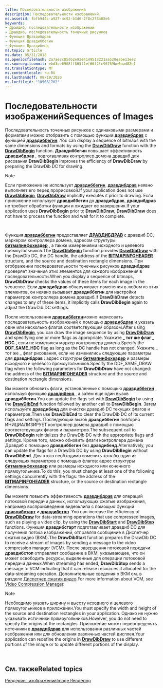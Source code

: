 ```yaml
---
title: Последовательности изображений
description: Последовательности изображений
ms.assetid: fbfb944c-a927-4c92-b3d6-2f8c278408e6
keywords:
- Дравдиб, последовательности изображений
- Дравдиб, последовательность точечных рисунков
- Функция Дравдибдрав
- Функция Дравдиббегин
- Функция Дравдибенд
ms.topic: article
ms.date: 05/31/2018
ms.openlocfilehash: 2a7ae2c85d62e93e4149518221aa520eabe13ee2
ms.sourcegitcommit: ebd3ce6908ff865f1ef66f2fc96769be0aad82e1
ms.translationtype: MT
ms.contentlocale: ru-RU
ms.lasthandoff: 08/19/2020
ms.locfileid: "105661702"
---
```

# <a name="sequences-of-images"></a><span data-ttu-id="97d17-108">Последовательности изображений</span><span class="sxs-lookup"><span data-stu-id="97d17-108">Sequences of Images</span></span>

<span data-ttu-id="97d17-109">Последовательность точечных рисунков с одинаковыми размерами и форматами можно отобразить с помощью функции [**дравдибдрав**](/windows/desktop/api/Vfw/nf-vfw-drawdibdraw) с функцией [**дравдиббегин**](/windows/desktop/api/Vfw/nf-vfw-drawdibbegin) .</span><span class="sxs-lookup"><span data-stu-id="97d17-109">You can display a sequence of bitmaps with the same dimensions and formats by using the [**DrawDibDraw**](/windows/desktop/api/Vfw/nf-vfw-drawdibdraw) function with the [**DrawDibBegin**](/windows/desktop/api/Vfw/nf-vfw-drawdibbegin) function.</span></span> <span data-ttu-id="97d17-110">**Дравдиббегин** повышает эффективность **дравдибдрав** , подготавливая контроллер домена дравдиб для рисования.</span><span class="sxs-lookup"><span data-stu-id="97d17-110">**DrawDibBegin** improves the efficiency of **DrawDibDraw** by preparing the DrawDib DC for drawing.</span></span>

> [!Note]  
> <span data-ttu-id="97d17-111">Если приложение не использует [**дравдиббегин**](/windows/desktop/api/Vfw/nf-vfw-drawdibbegin), [**дравдибдрав**](/windows/desktop/api/Vfw/nf-vfw-drawdibdraw) неявно выполняет его перед прорисовкой.</span><span class="sxs-lookup"><span data-stu-id="97d17-111">If your application does not use [**DrawDibBegin**](/windows/desktop/api/Vfw/nf-vfw-drawdibbegin), [**DrawDibDraw**](/windows/desktop/api/Vfw/nf-vfw-drawdibdraw) implicitly executes it prior to drawing.</span></span> <span data-ttu-id="97d17-112">Если приложение использует **дравдиббегин** до **дравдибдрав**, **дравдибдрав** не требует обработки функции и ожидает ее завершения.</span><span class="sxs-lookup"><span data-stu-id="97d17-112">If your application uses **DrawDibBegin** prior to **DrawDibDraw**, **DrawDibDraw** does not have to process the function and wait for it to complete.</span></span>

 

<span data-ttu-id="97d17-113">Функция [**дравдиббегин**](/windows/desktop/api/Vfw/nf-vfw-drawdibbegin) предоставляет [**ДРАВДИБДРАВ**](/windows/desktop/api/Vfw/nf-vfw-drawdibdraw) с дравдиб DC, маркером контроллера домена, адресом структуры [**битмапинфохеадер**](/windows/win32/api/wingdi/ns-wingdi-bitmapinfoheader) , а также измерениями исходного и целевого прямоугольников.</span><span class="sxs-lookup"><span data-stu-id="97d17-113">The [**DrawDibBegin**](/windows/desktop/api/Vfw/nf-vfw-drawdibbegin) function provides [**DrawDibDraw**](/windows/desktop/api/Vfw/nf-vfw-drawdibdraw) with the DrawDib DC, the DC handle, the address of the [**BITMAPINFOHEADER**](/windows/win32/api/wingdi/ns-wingdi-bitmapinfoheader) structure, and the source and destination rectangle dimensions.</span></span> <span data-ttu-id="97d17-114">При отображении последовательности точечных рисунков **дравдибдрав** проверяет значения этих элементов для каждого изображения в последовательности.</span><span class="sxs-lookup"><span data-stu-id="97d17-114">When you display a sequence of bitmaps, **DrawDibDraw** checks the values of these items for each image in the sequence.</span></span> <span data-ttu-id="97d17-115">Если **дравдибдрав** обнаруживает изменения в любом из этих элементов, он неявно вызывает **дравдиббегин** для настройки параметров контроллера домена дравдиб.</span><span class="sxs-lookup"><span data-stu-id="97d17-115">If **DrawDibDraw** detects changes to any of these items, it implicitly calls **DrawDibBegin** again to adjust the DrawDib DC settings.</span></span>

<span data-ttu-id="97d17-116">После использования [**дравдиббегин**](/windows/desktop/api/Vfw/nf-vfw-drawdibbegin)можно нарисовать последовательность изображений с помощью [**дравдибдрав**](/windows/desktop/api/Vfw/nf-vfw-drawdibdraw) и указать один или несколько флагов соответствующим образом.</span><span class="sxs-lookup"><span data-stu-id="97d17-116">After using [**DrawDibBegin**](/windows/desktop/api/Vfw/nf-vfw-drawdibbegin), you can draw the image sequence by using [**DrawDibDraw**](/windows/desktop/api/Vfw/nf-vfw-drawdibdraw) and specifying one or more flags as appropriate.</span></span> <span data-ttu-id="97d17-117">Укажите **\_ тот же флаг \_ HDC** , если не изменился маркер контроллера домена.</span><span class="sxs-lookup"><span data-stu-id="97d17-117">Specify the **DDF\_SAME\_HDC** flag as long as the DC handle has not changed.</span></span> <span data-ttu-id="97d17-118">Укажите \_ тот же \_ флаг рисования, если не изменились следующие параметры для **дравдибдрав** : адрес структуры [**битмапинфохеадер**](/windows/win32/api/wingdi/ns-wingdi-bitmapinfoheader) и размеры исходного и целевого прямоугольников.</span><span class="sxs-lookup"><span data-stu-id="97d17-118">Specify the DDF\_SAME\_DRAW flag when the following parameters for **DrawDibDraw** have not changed: the address of the [**BITMAPINFOHEADER**](/windows/win32/api/wingdi/ns-wingdi-bitmapinfoheader) structure and the source and destination rectangle dimensions.</span></span>

<span data-ttu-id="97d17-119">Вы можете обновить флаги, установленные с помощью [**дравдиббегин**](/windows/desktop/api/Vfw/nf-vfw-drawdibbegin) , используя функцию [**дравдибенд**](/windows/desktop/api/Vfw/nf-vfw-drawdibend) , а затем еще один вызов **дравдиббегин**.</span><span class="sxs-lookup"><span data-stu-id="97d17-119">You can update the flags set with [**DrawDibBegin**](/windows/desktop/api/Vfw/nf-vfw-drawdibbegin) by using the [**DrawDibEnd**](/windows/desktop/api/Vfw/nf-vfw-drawdibend) function followed by another call to **DrawDibBegin**.</span></span> <span data-ttu-id="97d17-120">Затем используйте **дравдибенд** для очистки дравдиб DC текущих флагов и параметров.</span><span class="sxs-lookup"><span data-stu-id="97d17-120">Then use **DrawDibEnd** to clear the DrawDib DC of its current flags and settings.</span></span> <span data-ttu-id="97d17-121">Последующий вызов **дравдиббегин** повторно ИНИЦИАЛИЗИРУЕТ контроллер домена дравдиб с помощью соответствующих флагов и параметров.</span><span class="sxs-lookup"><span data-stu-id="97d17-121">The subsequent call to **DrawDibBegin** reinitializes the DrawDib DC with the appropriate flags and settings.</span></span> <span data-ttu-id="97d17-122">Кроме того, можно обновить флаги контроллера домена Дравдиб с помощью **дравдиббегин** без **дравдибенд**.</span><span class="sxs-lookup"><span data-stu-id="97d17-122">Alternatively, you can update the flags for a DrawDib DC by using **DrawDibBegin** without **DrawDibEnd**.</span></span> <span data-ttu-id="97d17-123">Для этого необходимо изменить хотя бы один из следующих параметров с помощью флагов: адрес структуры [**битмапинфохеадер**](/windows/win32/api/wingdi/ns-wingdi-bitmapinfoheader) или размеры исходного или конечного прямоугольника.</span><span class="sxs-lookup"><span data-stu-id="97d17-123">To do this, you must change at least one of the following settings concurrently with the flags: the address of the [**BITMAPINFOHEADER**](/windows/win32/api/wingdi/ns-wingdi-bitmapinfoheader) structure, or the source or destination rectangle dimensions.</span></span>

<span data-ttu-id="97d17-124">Вы можете повысить эффективность [**дравдибдрав**](/windows/desktop/api/Vfw/nf-vfw-drawdibdraw) для операций потоковой передачи данных, использующих сжатые изображения, например воспроизведение видеоклипа с помощью функций [**дравдибстарт**](/windows/desktop/api/Vfw/nf-vfw-drawdibstart) и [**дравдибстоп**](/windows/desktop/api/Vfw/nf-vfw-drawdibstop) .</span><span class="sxs-lookup"><span data-stu-id="97d17-124">You can increase the efficiency of [**DrawDibDraw**](/windows/desktop/api/Vfw/nf-vfw-drawdibdraw) for data-streaming operations that use compressed images, such as playing a video clip, by using the [**DrawDibStart**](/windows/desktop/api/Vfw/nf-vfw-drawdibstart) and [**DrawDibStop**](/windows/desktop/api/Vfw/nf-vfw-drawdibstop) functions.</span></span> <span data-ttu-id="97d17-125">Функция **дравдибстарт** подготавливает дравдиб DC для получения потока изображений, отправляя сообщение в Диспетчер сжатия видео (ВКМ).</span><span class="sxs-lookup"><span data-stu-id="97d17-125">The **DrawDibStart** function prepares the DrawDib DC to receive a stream of images by sending a message to the video compression manager (VCM).</span></span> <span data-ttu-id="97d17-126">После завершения потоковой передачи **дравдибстоп** отправляет сообщение в ВКМ, указывающее, что он может освободить ресурсы, выделенные для операции потоковой передачи данных.</span><span class="sxs-lookup"><span data-stu-id="97d17-126">When streaming has ended, **DrawDibStop** sends a message to VCM indicating that it can release resources it allocated for the data-streaming operation.</span></span> <span data-ttu-id="97d17-127">Дополнительные сведения о ВКМ см. в разделе [Диспетчер сжатия видео](video-compression-manager.md).</span><span class="sxs-lookup"><span data-stu-id="97d17-127">For more information about VCM, see [Video Compression Manager](video-compression-manager.md).</span></span>

> [!Note]  
> <span data-ttu-id="97d17-128">Необходимо указать ширину и высоту исходного и целевого прямоугольников в приложении.</span><span class="sxs-lookup"><span data-stu-id="97d17-128">You must specify the width and height of the source and destination rectangles in your application.</span></span> <span data-ttu-id="97d17-129">Однако не нужно указывать источники прямоугольников.</span><span class="sxs-lookup"><span data-stu-id="97d17-129">However, you do not need to specify the origins of the rectangles.</span></span> <span data-ttu-id="97d17-130">Приложение может переопределять источники в [**дравдибдрав**](/windows/desktop/api/Vfw/nf-vfw-drawdibdraw) для использования различных частей изображения или для обновления различных частей дисплея.</span><span class="sxs-lookup"><span data-stu-id="97d17-130">Your application can redefine the origins in [**DrawDibDraw**](/windows/desktop/api/Vfw/nf-vfw-drawdibdraw) to use different portions of the image or to update different portions of the display.</span></span>

 

## <a name="related-topics"></a><span data-ttu-id="97d17-131">См. также</span><span class="sxs-lookup"><span data-stu-id="97d17-131">Related topics</span></span>

<dl> <dt>

[<span data-ttu-id="97d17-132">Рендеринг изображений</span><span class="sxs-lookup"><span data-stu-id="97d17-132">Image Rendering</span></span>](image-rendering.md)
</dt> </dl>

 

 